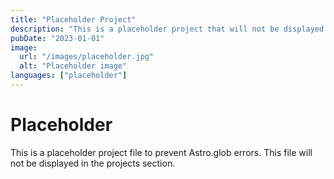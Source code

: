 ```yaml
---
title: "Placeholder Project"
description: "This is a placeholder project that will not be displayed."
pubDate: "2023-01-01"
image:
  url: "/images/placeholder.jpg"
  alt: "Placeholder image"
languages: ["placeholder"]
---
```


# Placeholder

This is a placeholder project file to prevent Astro.glob errors. This file will not be displayed in the projects section.